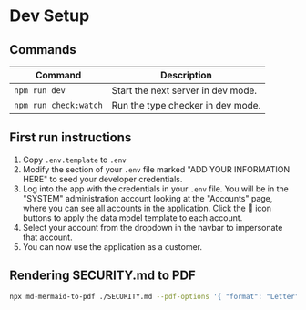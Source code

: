 # Dev Setup

## Commands

| Command                    | Description                                      |
| -------------------------- | ------------------------------------------------ |
| `npm run dev`              | Start the next server in dev mode.               |
| `npm run check:watch`      | Run the type checker in dev mode.                |

## First run instructions

1. Copy `.env.template` to `.env`
2. Modify the section of your `.env` file marked "ADD YOUR INFORMATION HERE" to seed your developer credentials.
6. Log into the app with the credentials in your `.env` file. You will be in the "SYSTEM" administration account looking at the "Accounts" page, where you can see all accounts in the application. Click the 🔄 icon buttons to apply the data model template to each account.
7. Select your account from the dropdown in the navbar to impersonate that account.
8. You can now use the application as a customer.

## Rendering SECURITY.md to PDF

```bash
npx md-mermaid-to-pdf ./SECURITY.md --pdf-options '{ "format": "Letter", "margin": "1in" }'
```
